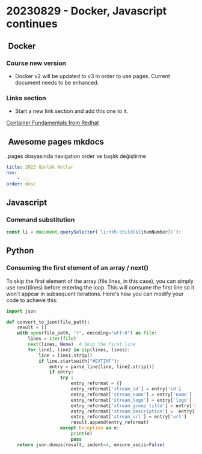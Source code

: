# 20230829 - Docker, Javascript continues

##  Docker

### Course new version

- Docker v2 will be updated to v3 in order to use pages. Current document needs to be enhanced.

### Links section

- Start a new link section and add this one to it.

[Container Fundamentals from Redhat](https://developers.redhat.com/learn/openshift/container-fundamentals?sc_cid=7013a000003So3aAAC)

##  Awesome pages mkdocs

.pages dosyasında navigation order ve başlık değiştirme

```yaml
title: 2023 Günlük Notlar
nav:
    - ...
order: desc
```

## Javascript

### Command substitution

```javascript
const li = document.querySelector(`li:nth-child(${itemNumber})`);

```

## Python

### Consuming the first element of an array / next()

To skip the first element of the array (file lines, in this case), you can simply use next(lines) before entering the loop. This will consume the first line so it won't appear in subsequent iterations. Here's how you can modify your code to achieve this:

```python
import json

def convert_to_json(file_path):
    result = []
    with open(file_path, "r", encoding="utf-8") as file:
        lines = iter(file)
        next(lines, None)  # Skip the first line
        for line1, line2 in zip(lines, lines):
            line = line1.strip()
            if line.startswith("#EXTINF"):
                entry = parse_line(line, line2.strip())
                if entry:
                    try :
                        entry_reformat = {}
                        entry_reformat['stream_id'] = entry['id']
                        entry_reformat['stream_name'] = entry['name']
                        entry_reformat['stream_logo'] = entry['logo']
                        entry_reformat['stream_group_title'] = entry['group-title']
                        entry_reformat['stream_description'] =  entry['description']
                        entry_reformat['stream_url'] = entry['url']
                        result.append(entry_reformat)
                    except Exception as e:
                        print(e)
                        pass
    return json.dumps(result, indent=4, ensure_ascii=False)


```